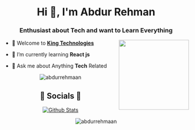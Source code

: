 <h1 align="center">Hi 👋, I'm Abdur Rehman</h1>
<h3 align="center">Enthusiast about Tech and want to Learn Everything</h3>

<img align="right"
    src='https://user-images.githubusercontent.com/5713670/87202985-820dcb80-c2b6-11ea-9f56-7ec461c497c3.gif'
    width="190">

- 🦁 Welcome to **[King Technologies](# "Iotics")**

- 🌱 I’m currently learning **React js**

- 💬 Ask me about Anything **Tech** Related


<p align="center"><img src="https://komarev.com/ghpvc/?username=abdurrehmaan&label=Profile%20views&color=0e75b6&style=flat" alt="abdurrehmaan"/></p>
<h2 align="center">🌟 Socials 🌟</h2>


<p align="center"><a href="https://github.com/abdurrehmaan?tab=repositories" title="Profile">
        <img src="https://github-readme-stats.vercel.app/api?username=abdurrehmaan&show_icons=true&locale=en"
            alt="Github Stats" /></a>
</p>

<p align="center"><img src="https://github-readme-streak-stats.herokuapp.com?user=abdurrehmaan&theme=tokyonight&date_format=M%20j%5B%2C%20Y%5D" alt="abdurrehmaan" /></p>

